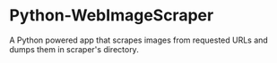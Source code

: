 Python-WebImageScraper
======================

A Python powered app that scrapes images from requested URLs and dumps them in scraper's directory.
